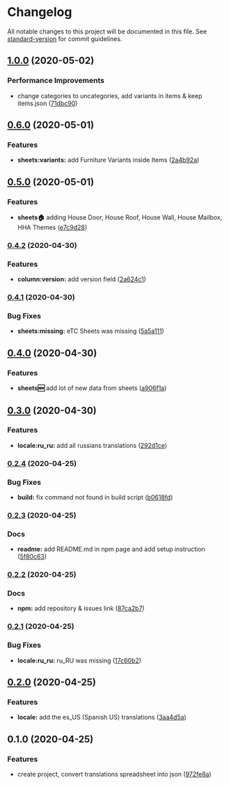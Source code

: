# Changelog

All notable changes to this project will be documented in this file. See [standard-version](https://github.com/conventional-changelog/standard-version) for commit guidelines.

## [1.0.0](https://github.com/Stun3R/acnh-translations-sheet-to-json/compare/v0.6.0...v1.0.0) (2020-05-02)


### Performance Improvements

* change categories to uncategories, add variants in items & keep items.json ([71dbc90](https://github.com/Stun3R/acnh-translations-sheet-to-json/commit/71dbc90013fdf873cedcb7e63bea55e27c0ff927))

## [0.6.0](https://github.com/Stun3R/acnh-translations-sheet-to-json/compare/v0.5.0...v0.6.0) (2020-05-01)


### Features

* **sheets:variants:** add Furniture Variants inside Items ([2a4b92a](https://github.com/Stun3R/acnh-translations-sheet-to-json/commit/2a4b92a475a0733427591576ae2aa5ebf66a5da1))

## [0.5.0](https://github.com/Stun3R/acnh-translations-sheet-to-json/compare/v0.4.2...v0.5.0) (2020-05-01)


### Features

* **sheets:house:** adding House Door, House Roof, House Wall, House Mailbox, HHA Themes ([e7c9d28](https://github.com/Stun3R/acnh-translations-sheet-to-json/commit/e7c9d2850cb78d71a5b12a3d6b78b205d275897c))

### [0.4.2](https://github.com/Stun3R/acnh-translations-sheet-to-json/compare/v0.4.1...v0.4.2) (2020-04-30)


### Features

* **column:version:** add version field ([2a624c1](https://github.com/Stun3R/acnh-translations-sheet-to-json/commit/2a624c195793ad657838183b5d2f1e5958375be6))

### [0.4.1](https://github.com/Stun3R/acnh-translations-sheet-to-json/compare/v0.4.0...v0.4.1) (2020-04-30)


### Bug Fixes

* **sheets:missing:** eTC Sheets was missing ([5a5a111](https://github.com/Stun3R/acnh-translations-sheet-to-json/commit/5a5a1117052e13c04b5a5367fab378ef9ae15bdc))

## [0.4.0](https://github.com/Stun3R/acnh-translations-sheet-to-json/compare/v0.3.0...v0.4.0) (2020-04-30)


### Features

* **sheets:new:** add lot of new data from sheets ([a906f1a](https://github.com/Stun3R/acnh-translations-sheet-to-json/commit/a906f1a1fc9baf7589050d630c4fc85253243b33))

## [0.3.0](https://github.com/Stun3R/acnh-translations-sheet-to-json/compare/v0.2.4...v0.3.0) (2020-04-30)


### Features

* **locale:ru_ru:** add all russians translations ([292d1ce](https://github.com/Stun3R/acnh-translations-sheet-to-json/commit/292d1ced93983c2f3354c1555e4427b1f7aa40c7))

### [0.2.4](https://github.com/Stun3R/acnh-translations-sheet-to-json/compare/v0.2.3...v0.2.4) (2020-04-25)


### Bug Fixes

* **build:** fix command not found in build script ([b0618fd](https://github.com/Stun3R/acnh-translations-sheet-to-json/commit/b0618fdaba0201002368827e7112cf1a738a71b8))

### [0.2.3](https://github.com/Stun3R/acnh-translations-sheet-to-json/compare/v0.2.2...v0.2.3) (2020-04-25)


### Docs

* **readme:** add README.md in npm page and add setup instruction ([5f80c63](https://github.com/Stun3R/acnh-translations-sheet-to-json/commit/5f80c63c95527b263c97beda4e6d558b90c1e081))

### [0.2.2](https://github.com/Stun3R/acnh-translations-sheet-to-json/compare/v0.2.1...v0.2.2) (2020-04-25)


### Docs

* **npm:** add repository & issues link ([87ca2b7](https://github.com/Stun3R/acnh-translations-sheet-to-json/commit/87ca2b74ac07fa763ff402eee6d82f6205cf1cb7))

### [0.2.1](https://github.com/Stun3R/acnh-translations-sheet-to-json/compare/v0.2.0...v0.2.1) (2020-04-25)


### Bug Fixes

* **locale:ru_ru:** ru_RU was missing ([17c60b2](https://github.com/Stun3R/acnh-translations-sheet-to-json/commit/17c60b234fb45544456862de29865550dd5f7e30))

## [0.2.0](https://github.com/Stun3R/acnh-translations-sheet-to-json/compare/v0.1.0...v0.2.0) (2020-04-25)


### Features

* **locale:** add the es_US (Spanish US) translations ([3aa4d5a](https://github.com/Stun3R/acnh-translations-sheet-to-json/commit/3aa4d5aea6e4254c0862ce9f00e20fb4ed84fe9c))

## 0.1.0 (2020-04-25)


### Features

* create project, convert translations spreadsheet into json ([972fe8a](https://github.com/Stun3R/acnh-translations-sheet-to-json/commit/972fe8a646aac9a7ea575f0d30aea888ae73df68))
